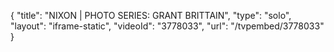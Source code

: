 {
    "title": "NIXON | PHOTO SERIES: GRANT BRITTAIN",
    "type": "solo",
    "layout": "iframe-static",
    "videoId": "3778033",
    "url": "\/tvpembed\/3778033"
}
